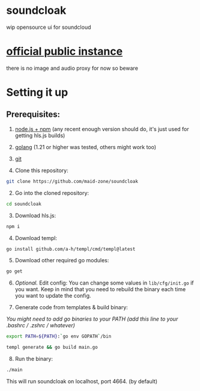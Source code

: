 # soundcloak
wip opensource ui for soundcloud

# [official public instance](https://sc.maid.zone)
there is no image and audio proxy for now so beware

# Setting it up
## Prerequisites:
1. [node.js + npm](https://nodejs.org) (any recent enough version should do, it's just used for getting hls.js builds)
2. [golang](https://go.dev) (1.21 or higher was tested, others might work too)
3. [git](https://git-scm.com)

1. Clone this repository:
```sh
git clone https://github.com/maid-zone/soundcloak
```

2. Go into the cloned repository:
```sh
cd soundcloak
```

3. Download hls.js:
```sh
npm i
```

4. Download templ:
```sh
go install github.com/a-h/templ/cmd/templ@latest
```

5. Download other required go modules:
```sh
go get
```

6. *Optional.* Edit config:
You can change some values in `lib/cfg/init.go` if you want. Keep in mind that you need to rebuild the binary each time you want to update the config.

7. Generate code from templates & build binary:

*You might need to add go binaries to your PATH (add this line to your .bashrc / .zshrc / whatever)*
```sh
export PATH=${PATH}:`go env GOPATH`/bin
```

```sh
templ generate && go build main.go
```

8. Run the binary:
```sh
./main
```

This will run soundcloak on localhost, port 4664. (by default)